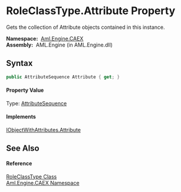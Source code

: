 RoleClassType.Attribute Property
================================
Gets the collection of Attribute objects contained in this instance.

  **Namespace:**  [Aml.Engine.CAEX][1]  
  **Assembly:**  AML.Engine (in AML.Engine.dll)

Syntax
------

```csharp
public AttributeSequence Attribute { get; }
```

#### Property Value
Type: [AttributeSequence][2]
#### Implements
[IObjectWithAttributes.Attribute][3]  


See Also
--------

#### Reference
[RoleClassType Class][4]  
[Aml.Engine.CAEX Namespace][1]  

[1]: ../README.md
[2]: ../AttributeSequence/README.md
[3]: ../IObjectWithAttributes/Attribute.md
[4]: README.md
[5]: https://www.automationml.org
[6]: ../../icons/logoShade.png